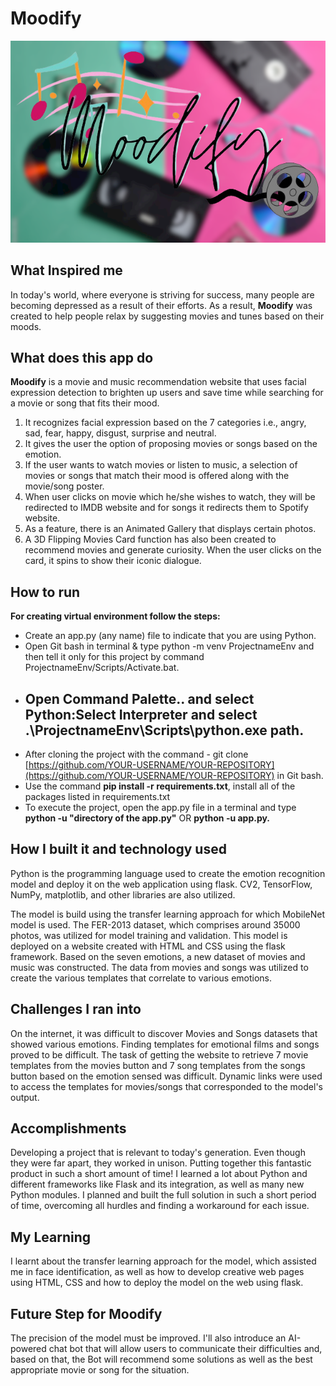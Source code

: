 # Moodify

![1653490895007.png](image/README/1653490895007.png)

## What Inspired me

In today's world, where everyone is striving for success, many people are becoming depressed as a result of their efforts. As a result, **Moodify** was created to help people relax by suggesting movies and tunes based on their moods.

## What does this app do

**Moodify** is a movie and music recommendation website that uses facial expression detection to brighten up users and save time while searching for a movie or song that fits their mood.

1. It recognizes facial expression based on the 7 categories i.e., angry, sad, fear, happy, disgust, surprise and neutral.
2. It gives the user the option of proposing movies or songs based on the emotion.
3. If the user wants to watch movies or listen to music, a selection of movies or songs that match their mood is offered along with the movie/song poster.
4. When user clicks on movie which he/she wishes to watch, they will be redirected to IMDB website and for songs it redirects them to Spotify website.
5. As a feature, there is an Animated Gallery that displays certain photos.
6. A 3D Flipping Movies Card function has also been created to recommend movies and generate curiosity. When the user clicks on the card, it spins to show their iconic dialogue.

## How to run

**For creating virtual environment follow the steps:**

* Create an app.py (any name) file to indicate that you are using Python.
* Open Git bash in terminal & type python -m venv ProjectnameEnv and then tell it only for this project by command ProjectnameEnv/Scripts/Activate.bat.
* Open Command Palette.. and select Python:Select Interpreter and select .\ProjectnameEnv\Scripts\python.exe path.
  ---
* After cloning the project with the command - git clone [https://github.com/YOUR-USERNAME/YOUR-REPOSITORY](https://github.com/YOUR-USERNAME/YOUR-REPOSITORY) in Git bash.
* Use the command **pip install -r requirements.txt**, install all of the packages listed in requirements.txt
* To execute the project, open the app.py file in a terminal and type **python -u "directory of the app.py"** OR **python -u app.py.**

## How I built it and technology used

Python is the programming language used to create the emotion recognition model and deploy it on the web application using flask. CV2, TensorFlow, NumPy, matplotlib, and other libraries are also utilized.

The model is build using the transfer learning approach for which MobileNet model is used. The FER-2013 dataset, which comprises around 35000 photos, was utilized for model training and validation. This model is deployed on a website created with HTML and CSS using the flask framework. Based on the seven emotions, a new dataset of movies and music was constructed. The data from movies and songs was utilized to create the various templates that correlate to various emotions.

## Challenges I ran into

On the internet, it was difficult to discover Movies and Songs datasets that showed various emotions. Finding templates for emotional films and songs proved to be difficult. The task of getting the website to retrieve 7 movie templates from the movies button and 7 song templates from the songs button based on the emotion sensed was difficult. Dynamic links were used to access the templates for movies/songs that corresponded to the model's output.

## Accomplishments

Developing a project that is relevant to today's generation. Even though they were far apart, they worked in unison. Putting together this fantastic product in such a short amount of time! I learned a lot about Python and different frameworks like Flask and its integration, as well as many new Python modules. I planned and built the full solution in such a short period of time, overcoming all hurdles and finding a workaround for each issue.

## My Learning

I learnt about the transfer learning approach for the model, which assisted me in face identification, as well as how to develop creative web pages using HTML, CSS and how to deploy the model on the web using flask.

## Future Step for **Moodify**

The precision of the model must be improved. I'll also introduce an AI-powered chat bot that will allow users to communicate their difficulties and, based on that, the Bot will recommend some solutions as well as the best appropriate movie or song for the situation.
